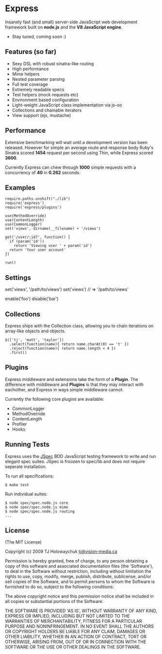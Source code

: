 
# Express
      
  Insanely fast (and small) server-side JavaScript web development framework
  built on **node.js** and the **V8 JavaScript engine**.

  * Stay tuned, coming soon :)

## Features (so far)

  * Sexy DSL with robust sinatra-like routing
  * High performance
  * Mime helpers
  * Nested parameter parsing
  * Full test coverage
  * Extremely readable specs
  * Test helpers (mock requests etc)
  * Environment based configuration
  * Light-weight JavaScript class implementation via js-oo
  * Collections and chainable iterators
  * View support (ejs, mustache)

## Performance

  Extensive benchmarking will wait until a development version
  has been released. However for simple an average route and response
  body Ruby's Sinatra scored **1454** request per second using Thin, while
  Express scored **3600**.
  
  Currently Express can chew through **1000** simple requests with a 
  concurrency of **40** in **0.262** seconds.

## Examples

    require.paths.unshift("./lib")
    require('express')
    require('express/plugins')
    
    use(MethodOverride)
    use(ContentLength)
    use(CommonLogger)
    set('views', dirname(__filename) + '/views')
    
    get('/user/:id?', function() {
      if (param('id'))
        return 'Viewing user ' + param('id')
      return 'Your user account'
    })
    
    run()
  
## Settings

  set('views', '/path/to/views')
  set('views') // => '/path/to/views'
  
  enable('foo')
  disable('bar')
    
## Collections

Express ships with the Collection class, allowing
you to chain iterations on array-like objects and objects.

    $(['tj', 'matt', 'taylor'])
      .select(function(name){ return name.charAt(0) == 't' })
      .reject(function(name){ return name.length < 4 })
      .first()
      
## Plugins

Express middleware and extensions take the form of a **Plugin**. 
The difference with middleware and **Plugins** is that they may
interact with eachother, and Express in ways simple middleware cannot.

Currently the following core plugins are available:
  
  * CommonLogger
  * MethodOverride
  * ContentLength
  * Profiler
  * Hooks

## Running Tests

Express uses the [JSpec](http://jspec.info) BDD JavaScript testing
framework to write and run elegant spec suites. JSpec is froozen 
to spec/lib and does not require seperate installation.

To run all specifications:

    $ make test
    
Run individual suites:

    $ node spec/spec.node.js core
    $ node spec/spec.node.js mime
    $ node spec/spec.node.js routing
    ...
    
## License 

(The MIT License)

Copyright (c) 2009 TJ Holowaychuk <tj@vision-media.ca>

Permission is hereby granted, free of charge, to any person obtaining
a copy of this software and associated documentation files (the
'Software'), to deal in the Software without restriction, including
without limitation the rights to use, copy, modify, merge, publish,
distribute, sublicense, and/or sell copies of the Software, and to
permit persons to whom the Software is furnished to do so, subject to
the following conditions:

The above copyright notice and this permission notice shall be
included in all copies or substantial portions of the Software.

THE SOFTWARE IS PROVIDED 'AS IS', WITHOUT WARRANTY OF ANY KIND,
EXPRESS OR IMPLIED, INCLUDING BUT NOT LIMITED TO THE WARRANTIES OF
MERCHANTABILITY, FITNESS FOR A PARTICULAR PURPOSE AND NONINFRINGEMENT.
IN NO EVENT SHALL THE AUTHORS OR COPYRIGHT HOLDERS BE LIABLE FOR ANY
CLAIM, DAMAGES OR OTHER LIABILITY, WHETHER IN AN ACTION OF CONTRACT,
TORT OR OTHERWISE, ARISING FROM, OUT OF OR IN CONNECTION WITH THE
SOFTWARE OR THE USE OR OTHER DEALINGS IN THE SOFTWARE.
